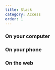 ```yaml
---
title: Slack
category: Access
order: 1
---
```


### On your computer

### On your phone

### On the web
